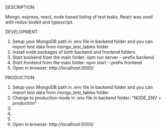 DESCRIPTION

Mongo, express, react, node based listing of test tasks. React was used with redux-toolkit and typescript.

DEVELOPMENT

1. Setup your MongoDB path in .env file in backend folder and you can import test data from mongo_test_tables folder
2. Install node packages of both backend and frontend folders
3. Start backend from the main folder: npm run server --prefix backend
4. Start frontend from the main folder: npm start --prefix frontend
5. Open in browser: http://localhost:3000/

PRODUCTION

1. Setup your MongoDB path in .env file in backend folder and you can import test data from mongo_test_tables folder
2. Change to production mode in .env file in backend folder: "NODE_ENV = production"
3.
4.
5.
6. Open in browser: http://localhost:5000/
